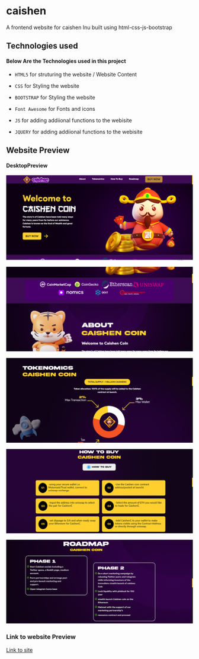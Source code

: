 # caishen
A frontend website for caishen Inu built using html-css-js-bootstrap

## Technologies used

#### Below Are the Technologies used in this project

* `HTML5` for struturing the website / Website Content

* `CSS` for Styling the website 

* `BOOTSTRAP` for Styling the website 

* `Font Awesome` for Fonts and icons 

* `JS` for adding addiional functions to the webisite

* `JQUERY` for adding addiional functions to the webisite



## Website Preview

#### DesktopPreview



![alt text](https://github.com/Arc9067/caishen/blob/main/Screenshots/1.PNG?raw=true)


![alt text](https://github.com/Arc9067/caishen/blob/main/Screenshots/2.PNG?raw=true)

![alt text](https://github.com/Arc9067/caishen/blob/main/Screenshots/3.PNG?raw=true)

![alt text](https://github.com/Arc9067/caishen/blob/main/Screenshots/4.PNG?raw=true)

![alt text](https://github.com/Arc9067/caishen/blob/main/Screenshots/5.PNG?raw=true)

### Link to website Preview

[Link to site](https://jocular-selkie-8961aa.netlify.app)
